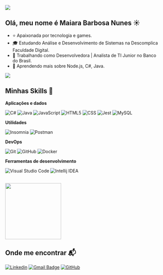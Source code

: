 ![](https://komarev.com/ghpvc/?username=maimai-dev&color=006bed) 

## Olá, meu nome é Maiara Barbosa Nunes ☀️

- ⭐ Apaixonada por tecnologia e games.
- 🎓 Estudando Análise e Desenvolvimento de Sistemas na Descomplica Faculdade Digital.
- 💼 Trabalhando como Desenvolvedora | Analista de TI Junior no Banco do Brasil.
- 🌱 Aprendendo mais sobre Node.js, C#, Java.

![](https://i.giphy.com/media/v1.Y2lkPTc5MGI3NjExcm10MDU3cWR5NWJhYmc2OWdzNGdqYjd2aHJwbTVjbWlmb3VqZzU2MSZlcD12MV9pbnRlcm5hbF9naWZfYnlfaWQmY3Q9Zw/8JoyEW8QfzA0o/giphy.gif)

## Minhas Skills 💎

**Aplicações e dados**

![C#](https://img.shields.io/badge/C%23-333333?logo=c-sharp&logoColor=white&style=for-the-badge)
![Java](https://img.shields.io/badge/-Java-333333?&logo=Java&logoColor=white&style=for-the-badge)
![JavaScript](https://img.shields.io/badge/-JavaScript-333333?logo=javascript&logoColor=white&style=for-the-badge)
![HTML5](https://img.shields.io/badge/-HTML5-333333?&logo=HTML5&logoColor=white&style=for-the-badge)
![CSS](https://img.shields.io/badge/-CSS-333333?&logo=CSS3&logoColor=white&style=for-the-badge)
![Jest](https://img.shields.io/badge/-Jest-333333?&logo=jest&logoColor=white&style=for-the-badge)
![MySQL](https://img.shields.io/badge/-MySQL-333333?&logo=mysql&logoColor=white&style=for-the-badge)

**Utilidades**

![Insomnia](https://img.shields.io/badge/-Insomnia-333333?&logo=insomnia&logoColor=white&style=for-the-badge)
![Postman](https://img.shields.io/badge/-Postman-333333?&logo=postman&logoColor=white&style=for-the-badge)

**DevOps**

![Git](https://img.shields.io/badge/-Git-333333?&logo=git&logoColor=white&style=for-the-badge)
![GitHub](https://img.shields.io/badge/-GitHub-333333?logo=github&logoColor=white&style=for-the-badge)
![Docker](https://img.shields.io/badge/-Docker-333333?logo=docker&logoColor=white&style=for-the-badge)

**Ferramentas de desenvolvimento**

![Visual Studio Code](https://img.shields.io/badge/-Visual%20Studio%20Code-333333?&logo=visual-studio-code&logoColor=white&style=for-the-badge)
![Intellij IDEA](https://img.shields.io/badge/IntelliJ-333333?logo=intellij-idea&logoColor=white&style=for-the-badge)

<br/>

<a href="https://github.com/maimai-dev" title="Perfil da Maiara">
  <img height="180em" src="https://github-readme-stats.vercel.app/api?username=maimai-dev&theme=midnight-purple&show_icons=true" />
</a>

## Onde me encontrar 📬

[![Linkedin](https://img.shields.io/badge/-maimaidev-blue?style=flat-square&logo=Linkedin&logoColor=white&link=https://linkedin.com/maimai-dev)](https://linkedin.com/maimai-dev)
[![Gmail Badge](https://img.shields.io/badge/-maiaranunes.dev@gmail.com-006bed?style=flat-square&logo=Gmail&logoColor=white&link=mailto:maiaranunes.dev@gmail.com)](mailto:maiaranunes.dev@gmail.com)
[![GitHub](https://img.shields.io/github/followers/maimai-dev?label=follow&style=social)](https://github.com/maimai-dev)
